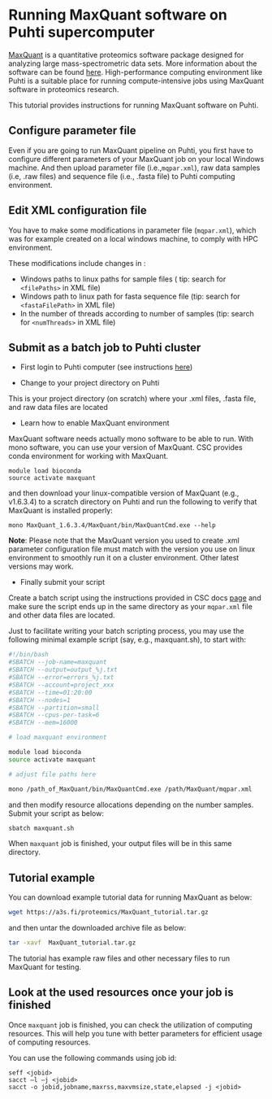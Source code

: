
# Running MaxQuant software on Puhti supercomputer

[MaxQuant](https://maxquant.org/) is a quantitative proteomics software package designed for analyzing large mass-spectrometric data sets. More information about the software can be found [here](http://coxdocs.org/doku.php?id=maxquant:start). High-performance computing environment like Puhti is a suitable place for running compute-intensive jobs using MaxQuant software in proteomics research. 

This tutorial provides instructions for running MaxQuant software on Puhti.

## Configure parameter file

Even if you are going to run  MaxQuant pipeline on Puhti, you first have to configure different parameters of your MaxQuant job on your local Windows machine. And then upload parameter file (i.e.,`mqpar.xml`), raw data samples (i.e, .raw files) and sequence file (i.e., .fasta file) to Puhti computing environment.

## Edit XML configuration file

You have to make some modifications in parameter file (`mqpar.xml`), which was for example created on a local windows machine, to comply with HPC environment.

These modifications include changes in :
  - Windows paths to linux paths for sample files ( tip: search for `<filePaths>` in XML file) 
  - Windows path to linux path for fasta sequence file  (tip: search for `<fastaFilePath>` in XML file)
  - In the number of threads according to number of samples (tip: search for  `<numThreads>` in XML file)

## Submit as a batch job to Puhti cluster

- First login to Puhti computer (see instructions [here](https://docs.csc.fi/computing/connecting/))

- Change to your project directory on Puhti

 This is your project directory (on scratch) where your .xml files, .fasta file, and raw data files are located

- Learn how to enable MaxQuant environment 

MaxQuant software needs actually mono software to be able to run. With mono software, you can use your version of MaxQuant. CSC provides conda environment for working with MaxQuant.

```
module load bioconda
source activate maxquant
```
and then download your linux-compatible version of MaxQuant (e.g., v1.6.3.4) to a scratch directory on Puhti and run the following to verify that MaxQuant is installed properly:

```
mono MaxQuant_1.6.3.4/MaxQuant/bin/MaxQuantCmd.exe --help
```

**Note**: Please note that the MaxQuant version you used to create .xml parameter configuration file must match with the version you use on linux environment to smoothly run it on a cluster environment. Other latest versions may work.


 - Finally submit your script

Create a batch script using the instructions provided in CSC docs [page](https://docs.csc.fi/computing/running/creating-job-scripts-puhti/) and make sure the script ends up in the same directory as your `mqpar.xml` file and other data files are located.

Just to facilitate writing your batch scripting process, you may use the following  minimal example script (say, e.g., maxquant.sh), to start with: 

```bash
#!/bin/bash
#SBATCH --job-name=maxquant
#SBATCH --output=output_%j.txt
#SBATCH --error=errors_%j.txt
#SBATCH --account=project_xxx
#SBATCH --time=01:20:00
#SBATCH --nodes=1
#SBATCH --partition=small
#SBATCH --cpus-per-task=6
#SBATCH --mem=16000

# load maxquant environment

module load bioconda
source activate maxquant

# adjust file paths here

mono /path_of_MaxQuant/bin/MaxQuantCmd.exe /path/MaxQuant/mqpar.xml

```
and then modify resource allocations depending on the number samples. Submit your script as below:

```bash
sbatch maxquant.sh
```

When `maxquant` job is finished, your output files will be in this same directory.

## Tutorial example

You can download example tutorial data for running MaxQuant as below:

```bash
wget https://a3s.fi/proteomics/MaxQuant_tutorial.tar.gz
```
and then untar the downloaded archive file as below:
```bash
tar -xavf  MaxQuant_tutorial.tar.gz
```

The tutorial has example raw files and other necessary files to run MaxQuant for testing.


## Look at the used resources once your job is finished

Once `maxquant` job is finished, you can check the utilization of computing resources. This will help you tune with better parameters for efficient usage of computing resources.

You can use the following commands using job id:
```
seff <jobid>
sacct –l –j <jobid>
sacct -o jobid,jobname,maxrss,maxvmsize,state,elapsed -j <jobid>

```
